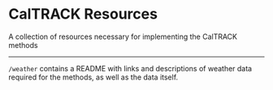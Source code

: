 # CalTRACK Resources

A collection of resources necessary for implementing the CalTRACK methods

-----

``/weather`` contains a README with links and descriptions of weather data required for the methods, as well as the data itself.
